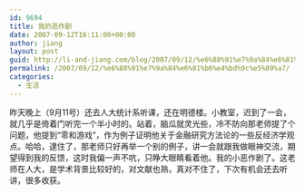 ```yaml
---
id: 9694
title: 我的恶作剧
date: 2007-09-12T16:11:00+00:00
author: jiang
layout: post
guid: http://li-and-jiang.com/blog/2007/09/12/%e6%88%91%e7%9a%84%e6%81%b6%e4%bd%9c%e5%89%a7/
permalink: /2007/09/12/%e6%88%91%e7%9a%84%e6%81%b6%e4%bd%9c%e5%89%a7/
categories:
  - 生活
---
```

昨天晚上（9月11号）还去人大统计系听课，还在明德楼。小教室，迟到了一会，就几乎是倚着门听完一个半小时的。站着，脑瓜就灵光些，冷不防向那老师提了个问题，他提到“零和游戏”，作为例子证明他关于金融研究方法论的一些反经济学观点。哈哈，逮住了，那老师只好再举一个别的例子，讲一会就跟我做眼神交流，期望得到我的反馈，这时我偏一声不吭，只睁大眼睛看着他。我的小恶作剧了。这老师在人大，是学术背景比较好的，对文献也熟，真对不住了，下次有机会还去听讲，很多收获。